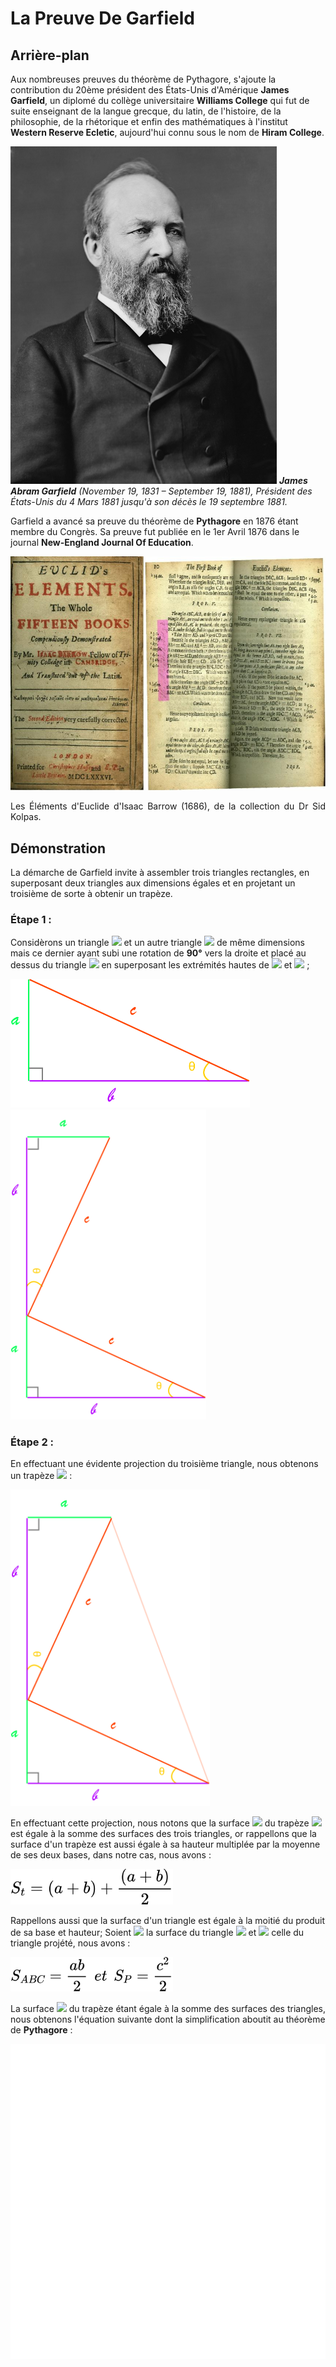 # La Preuve De Garfield

## Arrière-plan

Aux nombreuses preuves du théorème de Pythagore, s'ajoute la contribution du 20ème président des États-Unis d'Amérique **James Garfield**, un diplomé du collège universitaire **Williams College** qui fut de suite enseignant de la langue grecque, du latin, de l'histoire, de la philosophie, de la rhétorique et enfin des mathématiques à l'institut **Western Reserve Ecletic**, aujourd'hui connu sous le nom de **Hiram College**.

<img title="James A. Garfield" src="https://github.com/omedkane/Travail/blob/master/images/Garfield.jpg" alt="" width="426" data-align="center"> ***James Abram Garfield*** *(November 19, 1831 – September 19, 1881), Président des États-Unis du 4 Mars 1881 jusqu'à son décès le 19 septembre 1881.*



Garfield a avancé sa preuve du théorème de **Pythagore** en 1876 étant membre du Congrès. Sa preuve fut publiée en le 1er Avril 1876 dans le journal **New-England Journal Of Education**.

![](https://github.com/omedkane/Travail/blob/master/images/MergedImages.jpg)

<p align="justify">Les Éléments d'Euclide d'Isaac Barrow (1686), de la collection du Dr Sid Kolpas.</p>

## Démonstration

La démarche de Garfield invite à assembler trois triangles rectangles, en superposant deux triangles aux dimensions égales et en projetant un troisième de sorte à obtenir un trapèze.

### Étape 1 :

Considèrons un triangle <img src="https://render.githubusercontent.com/render/math?math=ABC"> et un autre triangle <img src="https://render.githubusercontent.com/render/math?math=A'B'C'"> de même dimensions mais ce dernier ayant subi une rotation de **90°** vers la droite et placé au dessus du triangle <img src="https://render.githubusercontent.com/render/math?math=ABC"> en superposant  les extrémités hautes de <img src="https://render.githubusercontent.com/render/math?math=B'"> et <img src="https://render.githubusercontent.com/render/math?math=A"> ;

<img title="" src="https://github.com/omedkane/Travail/blob/master/figures/Fig%201.svg" alt="" data-align="center" width="383">

<img title="" src="https://github.com/omedkane/Travail/blob/master/figures/Fig%202.svg" alt="" data-align="center" width="313">

### Étape 2 :

En effectuant une évidente projection du troisième triangle, nous obtenons un trapèze <img src="https://render.githubusercontent.com/render/math?math=T"> :

<img title="" src="https://github.com/omedkane/Travail/blob/master/figures/Fig%203.svg" alt="" data-align="center" width="319">

En effectuant cette projection, nous notons que la surface <img src="https://render.githubusercontent.com/render/math?math=S_T"> du trapèze <img src="https://render.githubusercontent.com/render/math?math=T"> est égale à la somme des surfaces des trois triangles, or rappellons que la surface d'un trapèze est aussi égale à sa hauteur multiplée par la moyenne de ses deux bases, dans notre cas, nous avons :

<img title="" src="https://github.com/omedkane/Travail/blob/master/equations/eqn1.svg" alt="" data-align="center" width="260">

Rappellons aussi que la surface d'un triangle est égale à la moitié du produit de sa base et hauteur; Soient <img src="https://render.githubusercontent.com/render/math?math=S_{ABC}"> la surface du triangle <img src="https://render.githubusercontent.com/render/math?math=ABC"> et <img src="https://render.githubusercontent.com/render/math?math=S_P"> celle du triangle projété, nous avons :

<img src="https://github.com/omedkane/Travail/blob/master/equations/eqn2.svg" title="" alt="" data-align="center" width="260">

La surface <img src="https://render.githubusercontent.com/render/math?math=S_T"> du trapèze étant égale à la somme des surfaces des triangles, nous obtenons l'équation suivante dont la simplification aboutit au théorème de **Pythagore** :

<img src="https://github.com/omedkane/Travail/blob/master/equations/eqn3.svg" title="" alt="" data-align="center" width="779">



